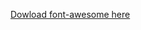 [Dowload font-awesome here](https://fontawesome.com/how-to-use/on-the-web/setup/hosting-font-awesome-yourself)

